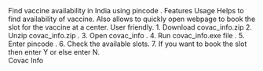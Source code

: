 <!DOCTYPE html>
<html>
  <head>
    <link href="https://fonts.googleapis.com/css?family=Montserrat&display=swap" rel="stylesheet" />
    <link href="https://fonts.googleapis.com/css?family=Source+Serif+Pro&display=swap" rel="stylesheet" /><link href="./main.css" rel="stylesheet" /><title>Document</title></head>
  <body>
    <div class="v0_3">
      <span class="v9_4">Find vaccine availability in India using pincode .</span>
      <span class="v9_6">Features</span>
      <span class="v9_11">Usage </span>
      <span class="v9_7">Helps to find availability of vaccine.
Also allows to quickly open webpage to book the slot for the vaccine at a center.
User friendly.</span>
      <span class="v10_2">1. Download covac_info.zip
2. Unzip covac_info.zip .
3. Open  covac_info .
4. Run covac_info.exe file .
5. Enter pincode .
6.  Check the available slots.
7. If you want to book the slot then enter Y or else enter N.</span><div class="v9_3">
      </div>
      <span class="v4_3">Covac Info</span>
    </div>
  </body>
</html>
